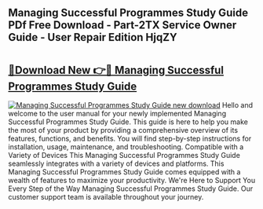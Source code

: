 ## Managing Successful Programmes Study Guide PDf Free Download - Part-2TX Service Owner Guide - User Repair Edition HjqZY

# <h2><a href="http://bc80729.oget.top/?id=Managing+Successful+Programmes+Study+Guide">🔗Download New 👉🔴 Managing Successful Programmes Study Guide</a></h2>

[![Managing Successful Programmes Study Guide new download](https://i.imgur.com/5g1atiW.png)](http://bc80729.oget.top/?id=Managing+Successful+Programmes+Study+Guide)
Hello and welcome to the user manual for your newly implemented Managing Successful Programmes Study Guide. This guide is here to help you make the most of your product by providing a comprehensive overview of its features, functions, and benefits. You will find step-by-step instructions for installation, usage, maintenance, and troubleshooting. Compatible with a Variety of Devices This Managing Successful Programmes Study Guide seamlessly integrates with a variety of devices and platforms. This Managing Successful Programmes Study Guide comes equipped with a wealth of features to maximize your productivity. We're Here to Support You Every Step of the Way Managing Successful Programmes Study Guide. Our customer support team is available throughout your journey.
